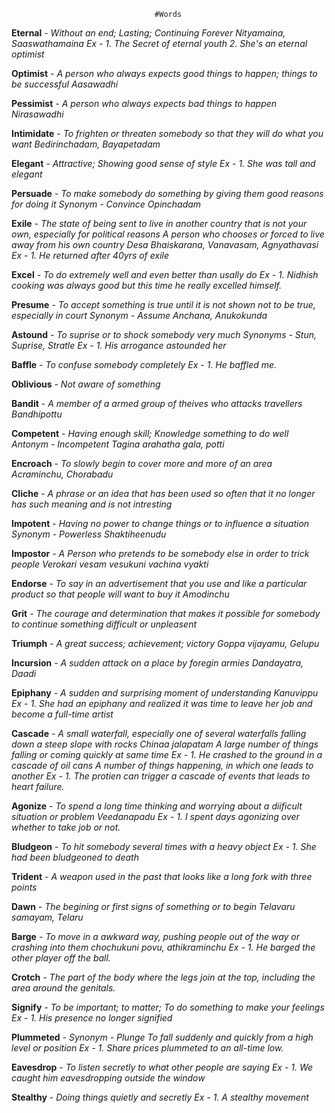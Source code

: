                                     #Words

**Eternal** - *Without an end; Lasting; Continuing Forever*
                *Nityamaina, Saaswathamaina*
                *Ex - 1. The Secret of eternal youth*
                     *2. She's an eternal optimist*

**Optimist** - *A person who always expects good things to happen; things to be successful*
                 *Aasawadhi*

**Pessimist** - *A person who always expects bad things to happen*
                  *Nirasawadhi*

**Intimidate** - *To frighten or threaten somebody so that they will do what you want*
                    *Bedirinchadam, Bayapetadam*

**Elegant** - *Attractive; Showing good sense of style*
                    *Ex - 1. She was tall and elegant*

**Persuade** - *To make somebody do something by giving them good reasons for doing it*
                  *Synonym - Convince*
                  *Opinchadam*

**Exile** - *The state of being sent to live in another country that is not your own, especially for political reasons* 
            *A person who chooses or forced to live away from his own country*
               *Desa Bhaiskarana, Vanavasam, Agnyathavasi*
                *Ex - 1. He returned after 40yrs of exile*

**Excel** - *To do extremely well and even better than usally do*
                *Ex - 1. Nidhish cooking was always good but this time he really excelled himself.*

**Presume** - *To accept something is true until it is not shown not to be true, especially in court*
                  *Synonym - Assume*
                  *Anchana, Anukokunda*

**Astound** - *To suprise or to shock somebody very much*
                  *Synonyms - Stun, Suprise, Stratle*
                  *Ex - 1. His arrogance astounded her*

**Baffle** - *To confuse somebody completely*
                 *Ex - 1. He baffled me.*

**Oblivious** - *Not aware of something*

**Bandit** - *A member of a armed group of theives who attacks travellers*
                *Bandhipottu*

**Competent** - *Having enough skill; Knowledge something to do well*
                       *Antonym - Incompetent*
                        *Tagina arahatha gala, potti*

**Encroach** - *To slowly begin to cover more and more of an area*
                    *Acraminchu, Chorabadu*

**Cliche** - *A phrase or an idea that has been used so often that it no longer has such meaning and is not intresting*

**Impotent** - *Having no power to change things or to influence a situation*
                      *Synonym - Powerless*
                      *Shaktiheenudu*

**Impostor** - *A Person who pretends to be somebody else in order to trick people*
                  *Verokari vesam vesukuni vachina vyakti*

**Endorse** - *To say in an advertisement that you use and like a particular product so that people will want to buy it*
                  *Amodinchu*

**Grit** - *The courage and determination that makes it possible for somebody to continue something difficult or unpleasent*

**Triumph** - *A great success; achievement; victory*
                  *Goppa vijayamu, Gelupu*

**Incursion** - *A sudden attack on a place by foregin armies*
                   *Dandayatra, Daadi*

**Epiphany** - *A sudden and surprising moment of understanding*
                  *Kanuvippu*
                  *Ex - 1. She had an epiphany and realized it was time to leave her job and become a full-time artist*

**Cascade** - *A small waterfall, especially one of several waterfalls falling down a steep slope with rocks*
                  *Chinaa jalapatam*
               *A large number of things falling or coming quickly at same time*
                  *Ex - 1. He crashed to the ground in a cascade of oil cans*
               *A number of things happening, in which one leads to another*
                  *Ex - 1. The protien can trigger a cascade of events that leads to heart failure.*

**Agonize** - *To spend a long time thinking and worrying about a diificult situation or problem*
                  *Veedanapadu*
                  *Ex - 1. I spent days agonizing over whether to take job or not.*

**Bludgeon** - *To hit somebody several times with a heavy object*
                  *Ex - 1. She had been bludgeoned to death*

**Trident** - *A weapon used in the past that looks like a long fork with three points*

**Dawn** - *The begining or first signs of something or to begin*
               *Telavaru samayam, Telaru*

**Barge** - *To move in a awkward way, pushing people out of the way or crashing into them*
                 *chochukuni povu, athikraminchu*
                 *Ex - 1. He barged the other player off the ball.*

**Crotch** - *The part of the body where the legs join at the top, including the area around the genitals.*

**Signify** - *To be important; to matter;*
              *To do something to make your feelings*
                  *Ex - 1. His presence no longer signified*

**Plummeted** - *Synonym - Plunge*
                *To fall suddenly and quickly from a high level or position*
                   *Ex - 1. Share prices plummeted to an all-time low.*

**Eavesdrop** - *To listen secretly to what other people are saying*
                   *Ex - 1. We caught him eavesdropping outside the window*

**Stealthy** - *Doing things quietly and secretly*
                  *Ex - 1. A stealthy movement*